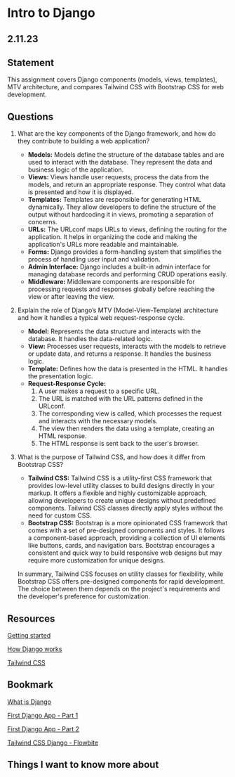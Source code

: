 # Intro to Django

## 2.11.23

## Statement

This assignment covers Django components (models, views, templates), MTV architecture, and compares Tailwind CSS with Bootstrap CSS for web development.

## Questions

1. What are the key components of the Django framework, and how do they contribute to building a web application?

   - **Models:** Models define the structure of the database tables and are used to interact with the database. They represent the data and business logic of the application.
   - **Views:** Views handle user requests, process the data from the models, and return an appropriate response. They control what data is presented and how it is displayed.
   - **Templates:** Templates are responsible for generating HTML dynamically. They allow developers to define the structure of the output without hardcoding it in views, promoting a separation of concerns.
   - **URLs:** The URLconf maps URLs to views, defining the routing for the application. It helps in organizing the code and making the application's URLs more readable and maintainable.
   - **Forms:** Django provides a form-handling system that simplifies the process of handling user input and validation.
   - **Admin Interface:** Django includes a built-in admin interface for managing database records and performing CRUD operations easily.
   - **Middleware:** Middleware components are responsible for processing requests and responses globally before reaching the view or after leaving the view.

2. Explain the role of Django’s MTV (Model-View-Template) architecture and how it handles a typical web request-response cycle.

   - **Model:** Represents the data structure and interacts with the database. It handles the data-related logic.
   - **View:** Processes user requests, interacts with the models to retrieve or update data, and returns a response. It handles the business logic.
   - **Template:** Defines how the data is presented in the HTML. It handles the presentation logic.
   - **Request-Response Cycle:**
     1. A user makes a request to a specific URL.
     2. The URL is matched with the URL patterns defined in the URLconf.
     3. The corresponding view is called, which processes the request and interacts with the necessary models.
     4. The view then renders the data using a template, creating an HTML response.
     5. The HTML response is sent back to the user's browser.

3. What is the purpose of Tailwind CSS, and how does it differ from Bootstrap CSS?

   - **Tailwind CSS:** Tailwind CSS is a utility-first CSS framework that provides low-level utility classes to build designs directly in your markup. It offers a flexible and highly customizable approach, allowing developers to create unique designs without predefined components. Tailwind CSS classes directly apply styles without the need for custom CSS.
   - **Bootstrap CSS:** Bootstrap is a more opinionated CSS framework that comes with a set of pre-designed components and styles. It follows a component-based approach, providing a collection of UI elements like buttons, cards, and navigation bars. Bootstrap encourages a consistent and quick way to build responsive web designs but may require more customization for unique designs.

   In summary, Tailwind CSS focuses on utility classes for flexibility, while Bootstrap CSS offers pre-designed components for rapid development. The choice between them depends on the project's requirements and the developer's preference for customization.

## Resources

[Getting started](https://www.djangoproject.com/start/)

[How Django works](https://wsvincent.com/how-django-works-behind-the-scenes/)

[Tailwind CSS](https://blog.hubspot.com/website/what-is-tailwind-css)

## Bookmark

[What is Django](https://developer.mozilla.org/en-US/docs/Learn/Server-side/Django/Introduction)

[First Django App - Part 1](https://docs.djangoproject.com/en/4.1/intro/tutorial01/)

[First Django App - Part 2](https://docs.djangoproject.com/en/4.1/intro/tutorial02/)

[Tailwind CSS Django - Flowbite](https://flowbite.com/docs/getting-started/django/)

## Things I want to know more about


